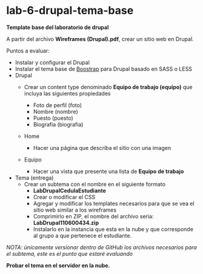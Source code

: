 # lab-6-drupal-tema-base
**Template base del laboratorio de drupal**

A partir del archivo **Wireframes (Drupal).pdf**, crear un sitio web en Drupal.

Puntos a evaluar:
- Instalar y configurar el Drupal
- Instalar el tema base de [Boostrap](https://www.drupal.org/project/bootstrap) para Drupal basado en SASS o LESS
- Drupal
    - Crear un content type denominado **Equipo de trabajo (equipo)** que incluya las siguientes propiedades
        - Foto de perfil (foto)
        - Nombre (nombre)
        - Puesto (puesto)
        - Biografía (biografia)
    - Home
        - Hacer una página que describa el sitio con una imagen

    - Equipo
        - Hacer una vista que presente una lista de **Equipo de trabajo** 
- Tema (entrega)
    - Crear un subtema con el nombre en el siguiente formato
        - **LabDrupalCedulaEstudiante**
        - Crear o modificar el CSS
        - Agregar y modificar los templates necesarios para que se vea el sitio web similar a los wireframes
        - Comprimirlo en ZIP, el nombre del archivo seria: **LabDrupal110600434.zip**
        - Instalarlo en la instancia que esta en la nube y que corresponde al grupo a que pertenece el estudiante.

*NOTA: únicamente versionar dentro de GitHub los archivos necesarios para el subtema, este es el punto que estaré evaluando*

**Probar el tema en el servidor en la nube.**
